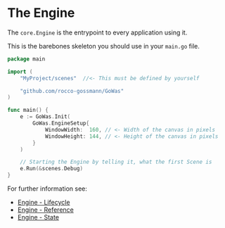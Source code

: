 # The Engine

The `core.Engine` is the entrypoint to every application using it.

This is the barebones skeleton you should use in your `main.go` file.

```go
package main

import (
    "MyProject/scenes"  //<- This must be defined by yourself

    "github.com/rocco-gossmann/GoWas"
)

func main() {
    e := GoWas.Init(
        GoWas.EngineSetup{
            WindowWidth:  160, // <- Width of the canvas in pixels
            WindowHeight: 144, // <- Height of the canvas in pixels
        }
    )

    // Starting the Engine by telling it, what the first Scene is
    e.Run(&scenes.Debug)
}
```
For further information see:
- [Engine - Lifecycle](./EngineLifecycle.md)
- [Engine - Reference](./reference/Engine.md)
- [Engine - State](./reference/EngineState.md)




